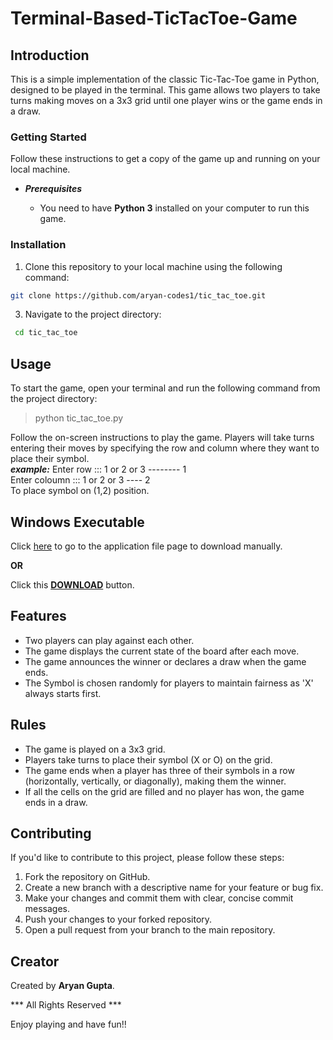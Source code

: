 # Terminal-Based-TicTacToe-Game

## Introduction
This is a simple implementation of the classic Tic-Tac-Toe game in Python, designed to be played in the terminal. This game allows two players to take turns making moves on a 3x3 grid until one player wins or the game ends in a draw.

### Getting Started
Follow these instructions to get a copy of the game up and running on your local machine.

- ***Prerequisites***
  
    - You need to have **Python 3** installed on your computer to run this game.

### Installation
1. Clone this repository to your local machine using the following command:
 ```bash
 git clone https://github.com/aryan-codes1/tic_tac_toe.git
```
3. Navigate to the project directory:
  ```bash
   cd tic_tac_toe
```
## Usage
To start the game, open your terminal and run the following command from the project directory:
 > python tic_tac_toe.py
  
Follow the on-screen instructions to play the game. Players will take turns entering their moves by specifying the row and column where they want to place their symbol.  
***example:*** Enter row ::: 1 or 2 or 3 -------- 1  
         Enter coloumn ::: 1 or 2 or 3 ---- 2  
To place symbol on (1,2) position.

## Windows Executable
Click [here](tic_tac_toe.exe) to go to the application file page to download manually.

**OR**

  Click this [**DOWNLOAD**](https://github.com/aryan-codes1/Terminal-Based-TicTacToe-Game/raw/main/tic_tac_toe.exe) button.

## Features
* Two players can play against each other.
* The game displays the current state of the board after each move.
* The game announces the winner or declares a draw when the game ends.
* The Symbol is chosen randomly for players to maintain fairness as 'X' always starts first.

## Rules
+ The game is played on a 3x3 grid.
+ Players take turns to place their symbol (X or O) on the grid.
+ The game ends when a player has three of their symbols in a row (horizontally, vertically, or diagonally), making them the winner.
+ If all the cells on the grid are filled and no player has won, the game ends in a draw.

##  Contributing
If you'd like to contribute to this project, please follow these steps:

1. Fork the repository on GitHub.
2. Create a new branch with a descriptive name for your feature or bug fix.
3. Make your changes and commit them with clear, concise commit messages.
4. Push your changes to your forked repository.
5. Open a pull request from your branch to the main repository.

## Creator 
Created by **Aryan Gupta**.

*** All Rights Reserved ***

Enjoy playing and have fun!!
